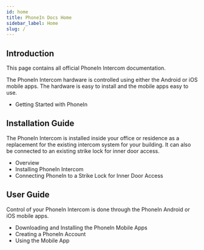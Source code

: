 ```yaml
---
id: home
title: PhoneIn Docs Home
sidebar_label: Home
slug: /
---
```


## Introduction

This page contains all official PhoneIn Intercom documentation.

The PhoneIn Intercom hardware is controlled using either the Android or iOS mobile apps. The hardware is easy to install and the mobile apps easy to use.

* Getting Started with PhoneIn

## Installation Guide

The PhoneIn Intercom is installed inside your office or residence as a replacement for the existing intercom system for your building. It can also be connected to an existing strike lock for inner door access.

* Overview
* Installing PhoneIn Intercom
* Connecting PhoneIn to a Strike Lock for Inner Door Access

## User Guide

Control of your PhoneIn Intercom is done through the PhoneIn Android or iOS mobile apps. 

* Downloading and Installing the PhoneIn Mobile Apps
* Creating a PhoneIn Account
* Using the Mobile App
